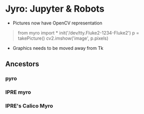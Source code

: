 # Jyro: Jupyter & Robots

- Pictures now have OpenCV representation

> from myro import *
> init('/dev/tty.Fluke2-1234-Fluke2')
> p = takePicture()
> cv2.imshow('image', p.pixels)

- Graphics needs to be moved away from Tk

## Ancestors
### pyro
### IPRE myro
### IPRE's Calico Myro
